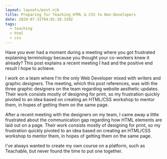 ```yaml
---
layout: layouts/post.njk
title: Preparing for Teaching HTML & CSS to Non-Developers
date: 2020-07-31T04:01:38.339Z
tags:
  - teaching
  - html
  - css
---
```

Have you ever had a moment during a meeting where you got frustrated explaining terminology because you thought your co-workers knew it already? This post explains a recent meeting I had and the positive end result I hope to achieve.

I work on a team where I'm the only Web Developer mixed with writers and graphic designers. The meeting, which this post references, was with the three graphic designers on the team regarding website aesthetic updates. Their work consists mostly of designing for print, so my frustration quickly pivoted to an idea based on creating an HTML/CSS workshop to mentor them, in hopes of getting them on the same page. 

After a recent meeting with the designers on my team, I came away a little frustrated about the communication gap regarding how HTML elements are laid out on a page. Their work consists mostly of designing for print, so my frustration quickly pivoted to an idea based on creating an HTML/CSS workshop to mentor them, in hopes of getting them on the same page. 

I've always wanted to create my own course on a platform, such as Teachable, but never found the time to put one together.